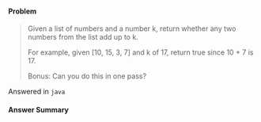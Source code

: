 #### Problem

> Given a list of numbers and a number k, return whether any two numbers from the list add up to k.
>
> For example, given [10, 15, 3, 7] and k of 17, return true since 10 + 7 is 17.
>
> Bonus: Can you do this in one pass?

Answered in ```java
            ```

#### Answer Summary
